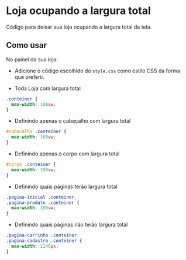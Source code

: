 # Loja ocupando a largura total

Código para deixar sua loja ocupando a largura total da tela.

## Como usar

No painel da sua loja:

- Adicione o código escolhido do `style.css` como estilo CSS da forma que preferir.

- Toda Loja com largura total

```css
.conteiner {
  max-width: 100vw;
}
```

- Definindo apenas o cabeçalho com largura total

```css
#cabecalho .conteiner {
  max-width: 100vw;
}
```

- Definindo apenas o corpo com largura total

```css
#corpo .conteiner {
  max-width: 100vw;
}
```

- Definindo quais páginas terão largura total

```css
.pagina-inicial .conteiner,
.pagina-produto .conteiner {
  max-width: 100vw;
}
```

- Definindo quais páginas não terão largura total

```css
.pagina-carrinho .conteiner,
.pagina-cadastro .conteiner {
  max-width: 1140px;
}
```
